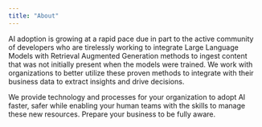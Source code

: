 ```yaml
---
title: "About"
---
```


AI adoption is growing at a rapid pace due in part to the active community of developers who are tirelessly working to integrate Large Language Models with Retrieval Augmented Generation methods to ingest content that was not initially present when the models were trained.  We work with organizations to better utilize these proven methods to integrate with their business data to extract insights and drive decisions.

We provide technology and processes for your organization to adopt AI faster, safer while enabling your human teams with the skills to manage these new resources. Prepare your business to be fully aware.